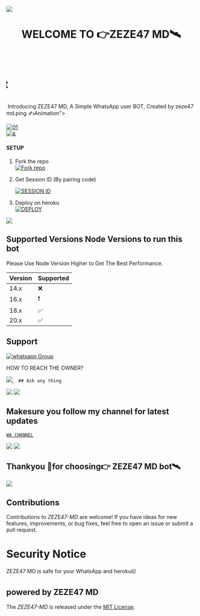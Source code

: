 
<a><img src='https://i.imgur.com/LyHic3i.gif'/></a>
 <h1 align="center"> WELCOME TO 👉ZEZE47 MD🛰️</h1>


<a><img src=''/></a>

 
<p align="center">
  <marquee behavior="scroll" direction="right"><a><img src='https://i.imgur.com/LyHic3i.gif'/></a>
 <h1 align="center"> life is such a bullshit without a whatsapp bot </h1>
  </marquee>
</p>
<a><img 
<p align="center"> Introducing ZEZE47 MD, A Simple WhatsApp user BOT, Created by zeze47 md.ping ✍️Animation">
</p>

  <a href="https://ibb.co/N6NMDtn"><img src="" alt="01" border="0" /></a>                     
<a><img src='https://files.catbox.moe/z59hhv.jpg'/>&</a> 





#### SETUP

1. Fork the repo
    <br>
<a href='https://github.com/Zezeboy/ZEZE47-MD-V1/fork' target="_blank"><img alt='Fork repo' src='https://img.shields.io/badge/Fork Repo-100000?style=for-the-badge&logo=scan&logoColor=white&labelColor=black&color=black'/></a>



2. Get Session ID (By pairing code)
   > 
     <a href='https://alone-pairing-code.onrender.com/pair' target="_blank"><img alt='SESSION ID' src='https://img.shields.io/badge/Session_id-100000?style=for-the-badge&logo=scan&logoColor=white&labelColor=black&color=black'/></a>



3. Deploy on heroku
    <br>
<a href='https://dashboard.heroku.com/new?template=https://github.com/Zezeboy/ZEZE47-MD-V1' target="_blank"><img alt='DEPLOY' src='https://img.shields.io/badge/DEPLOY-100000?style=for-the-badge&logo=scan&logoColor=white&labelColor=black&color=black'/></a>

<a><img src='https://i.imgur.com/LyHic3i.gif'/></a>

   
## Supported Versions Node Versions to run this bot

Please Use Node Version Higher to Get The Best Performance.

| Version | Supported          |
| ------- | ------------------ |
| 14.x   | :x: |
| 16.x   | ❗                |
| 18.x   | :white_check_mark: |
| 20.x   | ✅                |

## Support 
<a href="https://whatsapp.com/channel/0029VaeRrcnADTOKzivM0S1r" target="_blank">
    <img alt="whatsapp Group" src="https://img.shields.io/badge/ Whatsapp Support Channel -25D366?style=for-the-badge&logo=whatsapp&logoColor=white" />
  </a>
</p>


HOW TO REACH THE OWNER? 
 
   
   <a href="https://wa.me+255682937675">
    <img src="https://img.shields.io/badge/WhatsApp-25D366?style=for-the-badge&logo=whatsapp&logoColor=white" />
  </a>&nbsp;&nbsp;
   <a

    ## Ask any thing
<a><img src='https://i.imgur.com/LyHic3i.gif'/></a>
<a><img src='https://i.imgur.com/LyHic3i.gif'/></a>



## Makesure you follow my channel for latest updates 
 [`WA CHANNEL`](https://whatsapp.com/channel/0029VaeRrcnADTOKzivM0S1r)



<a><img src='https://i.imgur.com/LyHic3i.gif'/></a>
<a><img src='https://i.imgur.com/LyHic3i.gif'/></a>
   
   
## Thankyou 🤝for choosing👉 ZEZE47 MD bot🛰️


<a><img src='https://i.imgur.com/LyHic3i.gif'/></a>

## Contributions


Contributions to *ZEZE47-MD* are welcome! If you have ideas for new features, improvements, or bug fixes, feel free to open an issue or submit a pull request.

# Security Notice
ZEZE47 MD is safe for your WhatsApp and heroku☑️



## powered by ZEZE47 MD



The *ZEZE47-MD* is released under the [MIT License](https://opensource.org/licenses/MIT).

